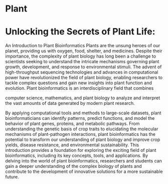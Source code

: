 # Plant
# Unlocking the Secrets of Plant Life:
An Introduction to Plant Bioinformatics
Plants are the unsung heroes of our planet, providing us with oxygen, food, shelter, and medicines. Despite their importance, the complexity of plant biology has long been a challenge to scientists seeking to understand the intricate mechanisms governing plant growth, development, and response to environmental stimuli. The advent of high-throughput sequencing technologies and advances in computational power have revolutionized the field of plant biology, enabling researchers to tackle complex questions and gain new insights into plant function and evolution.
Plant bioinformatics is an interdisciplinary field that combines 

computer science, mathematics, and plant biology to analyze and interpret the vast amounts of data generated by modern plant research. 

By applying computational tools and methods to large-scale datasets, plant bioinformaticians can identify patterns, predict functions, and model the behavior of plant genes, proteins, and metabolic pathways. From understanding the genetic basis of crop traits to elucidating the molecular mechanisms of plant-pathogen interactions, plant bioinformatics has the potential to transform our understanding of plant biology and improve crop yields, disease resistance, and environmental sustainability.
This introduction provides a foundation for exploring the exciting field of plant bioinformatics, including its key concepts, tools, and applications. By delving into the world of plant bioinformatics, researchers and students can gain a deeper understanding of the complex biology of plants and contribute to the development of innovative solutions for a more sustainable future.

